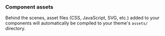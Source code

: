 ### Component assets

Behind the scenes, asset files (CSS, JavaScript, SVG, etc.) added to your components will automatically be compiled to your theme's `assets/` directory.